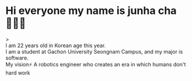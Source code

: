 <H1>Hi everyone my name is junha cha🙋🏻‍♂️</H1>><br>
I am 22 years old in Korean age this year.<br>
I am a student at Gachon University Seongnam Campus, and my major is software.<br>
My vision⚡️ A robotics engineer who creates an era in which humans don't hard work
